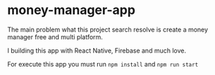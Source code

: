 # money-manager-app
The main problem what this project search resolve is create a money manager free and multi platform.

I building this app with React Native, Firebase and much love.

For execute this app you must run `npm install` and `npm run start`
